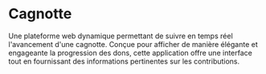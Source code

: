 # Cagnotte
Une plateforme web dynamique permettant de suivre en temps réel l'avancement d'une cagnotte. Conçue pour afficher de manière élégante et engageante la progression des dons, cette application offre une interface tout en fournissant des informations pertinentes sur les contributions.

